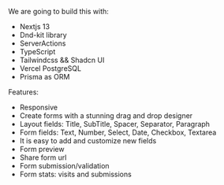 We are going to build this with:
- Nextjs 13
- Dnd-kit library
- ServerActions
- TypeScript
- Tailwindcss && Shadcn UI
- Vercel PostgreSQL
- Prisma as ORM

Features: 
- Responsive
- Create forms with a stunning drag and drop designer
- Layout fields: Title, SubTitle, Spacer, Separator, Paragraph
- Form fields: Text, Number, Select, Date, Checkbox, Textarea
- It is easy to add and customize new fields
- Form preview 
- Share form url
- Form submission/validation
- Form stats: visits and submissions
